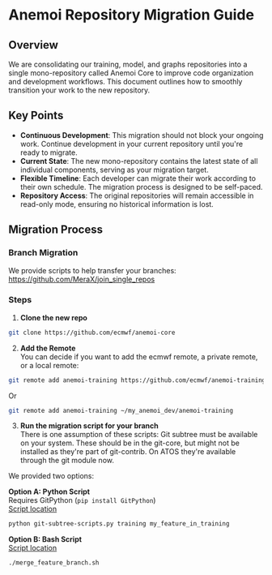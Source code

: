 # Anemoi Repository Migration Guide

## Overview 
We are consolidating our training, model, and graphs repositories into a single mono-repository called Anemoi Core to improve code organization and development workflows. This document outlines how to smoothly transition your work to the new repository. 

## Key Points 
* **Continuous Development**: This migration should not block your ongoing work. Continue development in your current repository until you're ready to migrate. 
* **Current State**: The new mono-repository contains the latest state of all individual components, serving as your migration target. 
* **Flexible Timeline**: Each developer can migrate their work according to their own schedule. The migration process is designed to be self-paced. 
* **Repository Access**: The original repositories will remain accessible in read-only mode, ensuring no historical information is lost. 

## Migration Process 

### Branch Migration 
We provide scripts to help transfer your branches: 
https://github.com/MeraX/join_single_repos

### Steps

1. **Clone the new repo**
```bash
git clone https://github.com/ecmwf/anemoi-core
```

2. **Add the Remote**  
You can decide if you want to add the ecmwf remote, a private remote, or a local remote:
```bash
git remote add anemoi-training https://github.com/ecmwf/anemoi-training
```
Or
```bash
git remote add anemoi-training ~/my_anemoi_dev/anemoi-training
```

3. **Run the migration script for your branch**  
There is one assumption of these scripts: Git subtree must be available on your system. These should be in the git-core, but might not be installed as they're part of git-contrib. On ATOS they're available through the git module now.

We provided two options:

**Option A: Python Script**  
Requires GitPython (`pip install GitPython`)  
[Script location](https://github.com/MeraX/join_single_repos/blob/main/git-subtree-scripts.py)
```bash
python git-subtree-scripts.py training my_feature_in_training
```

**Option B: Bash Script**  
[Script location](https://github.com/MeraX/join_single_repos/blob/main/merge_feature_branch.sh)
```bash
./merge_feature_branch.sh
```
